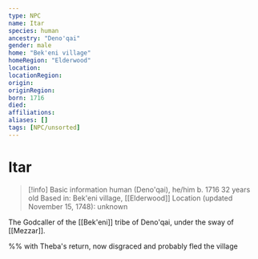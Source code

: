 ```yaml
---
type: NPC
name: Itar
species: human
ancestry: "Deno'qai"
gender: male
home: "Bek'eni village"
homeRegion: "Elderwood"
location: 
locationRegion: 
origin:
originRegion:
born: 1716
died: 
affiliations: 
aliases: []
tags: [NPC/unsorted]
---
```

# Itar
>[!info] Basic information
>human (Deno'qai), he/him
>b. 1716
>32 years old
>Based in: Bek'eni village, [[Elderwood]]
>Location (updated November 15, 1748): unknown

The Godcaller of the [[Bek'eni]] tribe of Deno'qai, under the sway of [[Mezzar]].

%% with Theba's return, now disgraced and probably fled the village